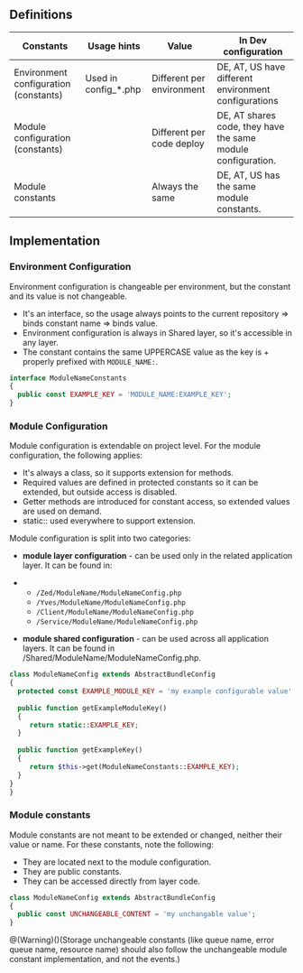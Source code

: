 ## Definitions

| Constants                             | Usage hints          | Value                     | In Dev configuration                                         |
| ------------------------------------- | -------------------- | ------------------------- | ------------------------------------------------------------ |
| Environment configuration (constants) | Used in config_*.php | Different per environment | DE, AT, US have different environment configurations         |
| Module configuration (constants)      |                      | Different per code deploy | DE, AT shares code, they have the same module configuration. |
| Module constants                      |                      | Always the same           | DE, AT, US has the same module constants.                    |

## Implementation

### Environment Configuration

Environment configuration is changeable per environment, but the constant and its value is not changeable.

* It's an interface, so the usage always points to the current repository => binds constant name => binds value.
* Environment configuration is always in Shared layer, so it's accessible in any layer.
* The constant contains the same UPPERCASE value as the key is + properly prefixed with `MODULE_NAME:`.

```php
interface ModuleNameConstants
{
  public const EXAMPLE_KEY = 'MODULE_NAME:EXAMPLE_KEY';
}				
```



### Module Configuration

Module configuration is extendable on project level. For the module configuration, the following applies:

* It's always a class, so it supports extension for methods.
* Required values are defined in protected constants so it can be extended, but outside access is disabled.
* Getter methods are introduced for constant access, so extended values are used on demand.
* static:: used everywhere to support extension.

Module configuration is split into two categories:

* **module layer configuration** - can be used only in the related application layer. It can be found in:

* * `/Zed/ModuleName/ModuleNameConfig.php`
  * `/Yves/ModuleName/ModuleNameConfig.php`
  * `/Client/ModuleName/ModuleNameConfig.php`
  * `/Service/ModuleName/ModuleNameConfig.php`

* **module shared configuration** - can be used across all application layers. It can be found in /Shared/ModuleName/ModuleNameConfig.php.

```php
class ModuleNameConfig extends AbstractBundleConfig
{
  protected const EXAMPLE_MODULE_KEY = 'my example configurable value';
 
  public function getExampleModuleKey()
  {
     return static::EXAMPLE_KEY;
  }
 
  public function getExampleKey()
  {
     return $this->get(ModuleNameConstants::EXAMPLE_KEY);
  }
}
}				
```



### Module constants

Module constants are not meant to be extended or changed, neither their value or name. For these constants, note the following:

* They are located next to the module configuration.
* They are public constants.
* They can be accessed directly from layer code.

```php
class ModuleNameConfig extends AbstractBundleConfig
{
  public const UNCHANGEABLE_CONTENT = 'my unchangable value';
}				
```

@(Warning)()(Storage unchangeable constants (like queue name, error queue name, resource name) should also follow the unchangeable module constant implementation, and not the events.)
 


